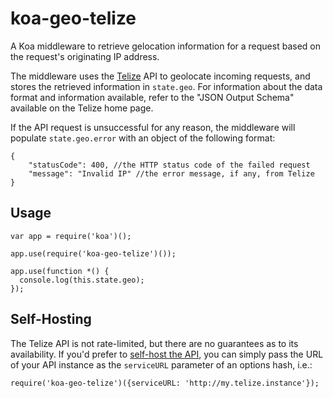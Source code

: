 koa-geo-telize
=========

A Koa middleware to retrieve gelocation information for a request based on the
request's originating IP address.

The middleware uses the [Telize](http://www.telize.com/) API to geolocate
incoming requests, and stores the retrieved information in `state.geo`. For
information about the data format and information available, refer to the
"JSON Output Schema" available on the Telize home page.

If the API request is unsuccessful for any reason, the middleware will populate
`state.geo.error` with an object of the following format:

    {
        "statusCode": 400, //the HTTP status code of the failed request
        "message": "Invalid IP" //the error message, if any, from Telize
    }


Usage
-----

    var app = require('koa')();

    app.use(require('koa-geo-telize')());

    app.use(function *() {
      console.log(this.state.geo); 
    });



Self-Hosting
------------

The Telize API is not rate-limited, but there are no guarantees as to its
availability. If you'd prefer to [self-host the API](https://github.com/fcambus/telize),
you can simply pass the URL of your API instance as the `serviceURL` parameter
of an options hash, i.e.:

    require('koa-geo-telize')({serviceURL: 'http://my.telize.instance'});
